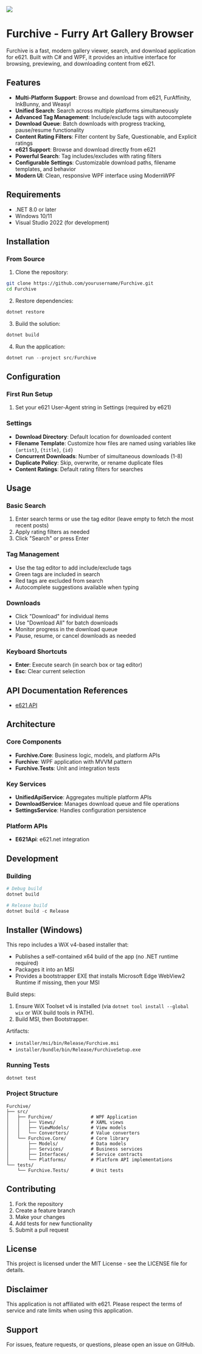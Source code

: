![](/assets/icon256.png)
# Furchive - Furry Art Gallery Browser

Furchive is a fast, modern gallery viewer, search, and download application for e621. Built with C# and WPF, it provides an intuitive interface for browsing, previewing, and downloading content from e621.

## Features

- **Multi-Platform Support**: Browse and download from e621, FurAffinity, InkBunny, and Weasyl
- **Unified Search**: Search across multiple platforms simultaneously
- **Advanced Tag Management**: Include/exclude tags with autocomplete
- **Download Queue**: Batch downloads with progress tracking, pause/resume functionality
- **Content Rating Filters**: Filter content by Safe, Questionable, and Explicit ratings
- **e621 Support**: Browse and download directly from e621
- **Powerful Search**: Tag includes/excludes with rating filters
- **Configurable Settings**: Customizable download paths, filename templates, and behavior
- **Modern UI**: Clean, responsive WPF interface using ModernWPF

## Requirements

- .NET 8.0 or later
- Windows 10/11
- Visual Studio 2022 (for development)

## Installation

### From Source

1. Clone the repository:
```bash
git clone https://github.com/yourusername/Furchive.git
cd Furchive
```

2. Restore dependencies:
```powershell
dotnet restore
```

3. Build the solution:
```powershell
dotnet build
```

4. Run the application:
```powershell
dotnet run --project src/Furchive
```

## Configuration

### First Run Setup

1. Set your e621 User-Agent string in Settings (required by e621)

### Settings

- **Download Directory**: Default location for downloaded content
- **Filename Template**: Customize how files are named using variables like `{artist}`, `{title}`, `{id}`
- **Concurrent Downloads**: Number of simultaneous downloads (1-8)
- **Duplicate Policy**: Skip, overwrite, or rename duplicate files
- **Content Ratings**: Default rating filters for searches

## Usage

### Basic Search

1. Enter search terms or use the tag editor (leave empty to fetch the most recent posts)
2. Apply rating filters as needed
3. Click "Search" or press Enter

### Tag Management

- Use the tag editor to add include/exclude tags
- Green tags are included in search
- Red tags are excluded from search
- Autocomplete suggestions available when typing

### Downloads

- Click "Download" for individual items
- Use "Download All" for batch downloads
- Monitor progress in the download queue
- Pause, resume, or cancel downloads as needed

### Keyboard Shortcuts

- **Enter**: Execute search (in search box or tag editor)
- **Esc**: Clear current selection

## API Documentation References

- [e621 API](https://e621.wiki)

## Architecture

### Core Components

- **Furchive.Core**: Business logic, models, and platform APIs
- **Furchive**: WPF application with MVVM pattern
- **Furchive.Tests**: Unit and integration tests

### Key Services

- **UnifiedApiService**: Aggregates multiple platform APIs
- **DownloadService**: Manages download queue and file operations
- **SettingsService**: Handles configuration persistence

### Platform APIs

- **E621Api**: e621.net integration

## Development

### Building

```powershell
# Debug build
dotnet build

# Release build
dotnet build -c Release
```

## Installer (Windows)

This repo includes a WiX v4-based installer that:
- Publishes a self-contained x64 build of the app (no .NET runtime required)
- Packages it into an MSI
- Provides a bootstrapper EXE that installs Microsoft Edge WebView2 Runtime if missing, then your MSI

Build steps:
1. Ensure WiX Toolset v4 is installed (via `dotnet tool install --global wix` or WiX build tools in PATH).
2. Build MSI, then Bootstrapper.

Artifacts:
- `installer/msi/bin/Release/Furchive.msi`
- `installer/bundle/bin/Release/FurchiveSetup.exe`

### Running Tests

```powershell
dotnet test
```

### Project Structure

```
Furchive/
├── src/
│   ├── Furchive/              # WPF Application
│   │   ├── Views/             # XAML views
│   │   ├── ViewModels/        # View models
│   │   └── Converters/        # Value converters
│   └── Furchive.Core/         # Core library
│       ├── Models/            # Data models
│       ├── Services/          # Business services
│       ├── Interfaces/        # Service contracts
│       └── Platforms/         # Platform API implementations
└── tests/
    └── Furchive.Tests/        # Unit tests
```

## Contributing

1. Fork the repository
2. Create a feature branch
3. Make your changes
4. Add tests for new functionality
5. Submit a pull request

## License

This project is licensed under the MIT License - see the LICENSE file for details.

## Disclaimer

This application is not affiliated with e621. Please respect the terms of service and rate limits when using this application.

## Support

For issues, feature requests, or questions, please open an issue on GitHub.
